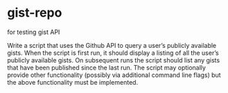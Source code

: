 # gist-repo
for testing gist API

Write a script that uses the Github API to query a user’s publicly available gists. When the script
is first run, it should display a listing of all the user’s publicly available gists. On subsequent runs
the script should list any gists that have been published since the last run. The script may
optionally provide other functionality (possibly via additional command line flags) but the above
functionality must be implemented.
